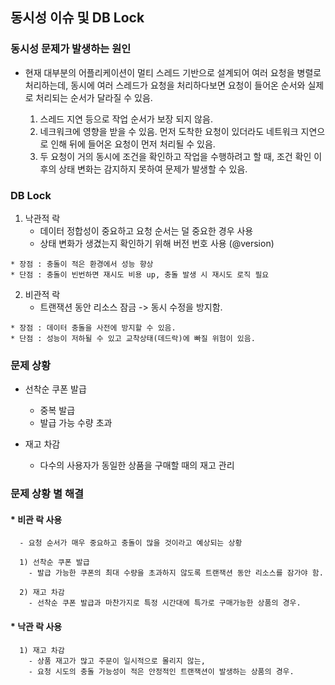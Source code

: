 ## 동시성 이슈 및 DB Lock

### 동시성 문제가 발생하는 원인

  * 현재 대부분의 어플리케이션이 멀티 스레드 기반으로 설계되어 여러 요청을 병렬로 처리하는데,
    동시에 여러 스레드가 요청을 처리하다보면 요청이 들어온 순서와 실제로 처리되는 순서가 달라질 수 있음.
    
    1. 스레드 지연 등으로 작업 순서가 보장 되지 않음.
    2. 네크워크에 영향을 받을 수 있음. 먼저 도착한 요청이 있더라도 네트워크 지연으로 인해 뒤에 들어온 요청이 먼저 처리될 수 있음.
    3. 두 요청이 거의 동시에 조건을 확인하고 작업을 수행하려고 할 때, 조건 확인 이후의 상태 변화는 감지하지 못하여 문제가 발생할 수 있음. 

### DB Lock 

  1) 낙관적 락
     - 데이터 정합성이 중요하고 요청 순서는 덜 중요한 경우 사용
     - 상태 변화가 생겼는지 확인하기 위해 버전 번호 사용 (@version)
     
    * 장점 : 충돌이 적은 환경에서 성능 향상
    * 단점 : 충돌이 빈번하면 재시도 비용 up, 충돌 발생 시 재시도 로직 필요
  
  2) 비관적 락
     - 트랜잭션 동안 리소스 잠금 -> 동시 수정을 방지함.

    * 장점 : 데이터 충돌을 사전에 방지할 수 있음.
    * 단점 : 성능이 저하될 수 있고 교착상태(데드락)에 빠질 위험이 있음.
    
### 문제 상황
   
  * 선착순 쿠폰 발급 
    - 중복 발급
    - 발급 가능 수량 초과
      
  * 재고 차감
    - 다수의 사용자가 동일한 상품을 구매할 때의 재고 관리

### 문제 상황 별 해결
  #### * 비관 락 사용
      - 요청 순서가 매우 중요하고 충돌이 많을 것이라고 예상되는 상황
      
      1) 선착순 쿠폰 발급
        - 발급 가능한 쿠폰의 최대 수량을 초과하지 않도록 트랜잭션 동안 리소스를 잠가야 함.
        
      2) 재고 차감
        - 선착순 쿠폰 발급과 마찬가지로 특정 시간대에 특가로 구매가능한 상품의 경우.

  #### * 낙관 락 사용
      1) 재고 차감 
        - 상품 재고가 많고 주문이 일시적으로 몰리지 않는,
        - 요청 시도의 충돌 가능성이 적은 안정적인 트랜잭션이 발생하는 상품의 경우.
        
